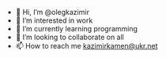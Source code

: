 - 👋 Hi, I’m @olegkazimir
- 👀 I’m interested in work
- 🌱 I’m currently learning programming
- 💞️ I’m looking to collaborate on all
- 📫 How to reach me kazimirkamen@ukr.net
<!---
olegkazimir/olegkazimir is a ✨ special ✨ repository because its `README.md` (this file) appears on your GitHub profile.
You can click the Preview link to take a look at your changes.
--->
